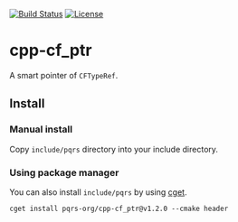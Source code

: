 [![Build Status](https://travis-ci.org/pqrs-org/cpp-cf_ptr.svg?branch=master)](https://travis-ci.org/pqrs-org/cpp-cf_ptr)
[![License](https://img.shields.io/badge/license-Boost%20Software%20License-blue.svg)](https://github.com/pqrs-org/cpp-cf_ptr/blob/master/LICENSE.md)

# cpp-cf_ptr

A smart pointer of `CFTypeRef`.

## Install

### Manual install

Copy `include/pqrs` directory into your include directory.

### Using package manager

You can also install `include/pqrs` by using [cget](https://github.com/pfultz2/cget).

```shell
cget install pqrs-org/cpp-cf_ptr@v1.2.0 --cmake header
```
